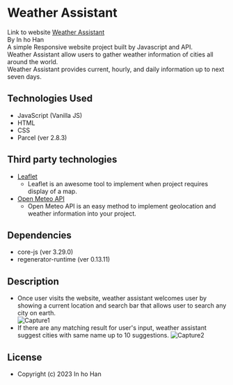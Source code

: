 # Weather Assistant
Link to website <a href="https://weather-assistant.netlify.app/">Weather Assistant</a><br/>
By In ho Han <br/>
A simple Responsive website project built by Javascript and API.<br/>
Weather Assistant allow users to gather weather information of cities all around the world.<br/>
Weather Assistant provides current, hourly, and daily information up to next seven days.<br/>
## Technologies Used
- JavaScript (Vanilla JS)
- HTML
- CSS
- Parcel (ver 2.8.3)
## Third party technologies
- <a href="https://leafletjs.com/">Leaflet</a>
  - Leaflet is an awesome tool to implement when project requires display of a map.
- <a href="https://open-meteo.com/">Open Meteo API</a>
  - Open Meteo API is an easy method to implement geolocation and weather information into your project.
## Dependencies
- core-js (ver 3.29.0)
- regenerator-runtime (ver 0.13.11)
## Description 
- Once user visits the website, weather assistant welcomes user by showing a current location and search bar that allows user to search any city on earth.<br/>
![Capture1](https://user-images.githubusercontent.com/97544886/224522613-c4e33748-27eb-4324-8f56-830488f1438b.JPG)
- If there are any matching result for user's input, weather assistant suggest cities with same name up to 10 suggestions.
![Capture2](https://user-images.githubusercontent.com/97544886/224522678-8a8159de-c533-4b2a-b6bd-b66a0eb3105a.JPG)


## License 
- Copyright (c) 2023 In ho Han
